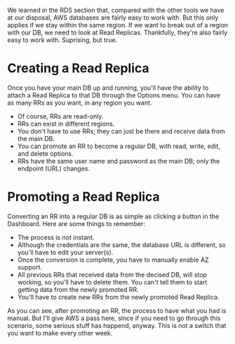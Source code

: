We learned in the RDS section that, compared with the other tools we have at our disposal, AWS databases are fairly easy to work with. But this only applies if we stay within the same region. If we want to break out of a region with our DB, we need to look at Read Replicas. Thankfully, they're also fairly easy to work with. Suprising, but true. 

# Creating a Read Replica

Once you have your main DB up and running, you'll have the ability to attach a Read Replica to that DB through the Options menu. You can have as many RRs as you want, in any region you want. 

- Of course, RRs are read-only.
- RRs can exist in different regions. 
- You don't have to use RRs; they can just be there and receive data from the main DB.
- You can promote an RR to become a regular DB, with read, write, edit, and delete options.
- RRs have the same user name and password as the main DB; only the endpoint (URL) changes.

# Promoting a Read Replica

Converting an RR into a regular DB is as simple as clicking a button in the Dashboard. Here are some things to remember:

- The process is not instant.
- Although the credentials are the same, the database URL is different, so you'll have to edit your server(s).
- Once the conversion is complete, you have to manually enable AZ support.
- All previous RRs that received data from the decised DB, will stop working, so you'll have to delete them. You can't tell them to start getting data from the newly promoted RR. 
- You'll have to create new RRs from the newly promoted Read Replica. 

As you can see, after promoting an RR, the process to have what you had is manual. But I'll give AWS a pass here, since if you need to go through this scenario, some serious stuff has happend, anyway. This is not a switch that you want to make every other week.
